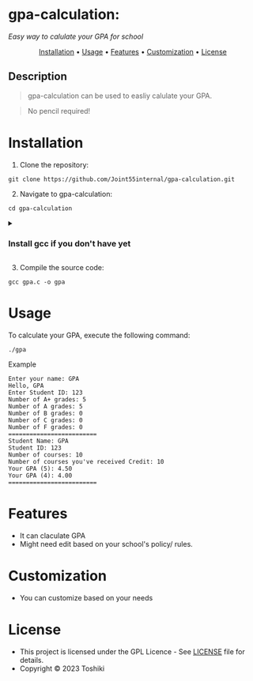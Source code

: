 # gpa-calculation: 
_Easy way to calulate your GPA for school_

<p align="center">
  <a href="#installation">Installation</a> •
  <a href="#usage">Usage</a> •
  <a href="#features">Features</a> •
  <a href="#customization">Customization</a> •
  <a href="#license">License</a>
</p> 

## Description
> gpa-calculation can be used to easliy calulate your GPA.

> No pencil required!

# Installation

1. Clone the repository:
```console
git clone https://github.com/Joint55internal/gpa-calculation.git
```
2. Navigate to gpa-calculation:
```console
cd gpa-calculation
```
<details id=0>
<summary><h3>Install gcc if you don't have yet</h3></summary>

# _Mac OS_
Install homebrew
```
/bin/bash -c "$(curl -fsSL https://raw.githubusercontent.com/Homebrew/install/HEAD/install.sh)"
```
Install gcc
```
brew install gcc
```
# _Windows_
Download & Run setup-x86_64.exe from https://www.cygwin.com/install.html
```
jj
```
# _Linux_

Arch
```
sudo pacman -Syu
```
```
sudo pacman -S gcc
```
Debian
```
sudo apt update && upgrade
```
```
sudo apt install gcc
```
etc...

</details>

3. Compile the source code:

```console
gcc gpa.c -o gpa
```

# Usage
To calculate your GPA, execute the following command:
```console
./gpa
```
Example 
```
Enter your name: GPA
Hello, GPA
Enter Student ID: 123
Number of A+ grades: 5
Number of A grades: 5
Number of B grades: 0
Number of C grades: 0
Number of F grades: 0
=========================
Student Name: GPA
Student ID: 123
Number of courses: 10
Number of courses you've received Credit: 10
Your GPA (5): 4.50
Your GPA (4): 4.00
=========================
```
# Features

- It can claculate GPA
- Might need edit based on your school's policy/ rules. 

# Customization
- You can customize based on your needs

# License

- This project is licensed under the GPL Licence - See [LICENSE](/LICENSE) file for details.
- Copyright © 2023 Toshiki
